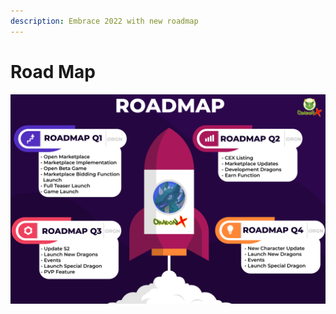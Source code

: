 ```yaml
---
description: Embrace 2022 with new roadmap
---
```


# Road Map

![](<.gitbook/assets/image (2).png>)
